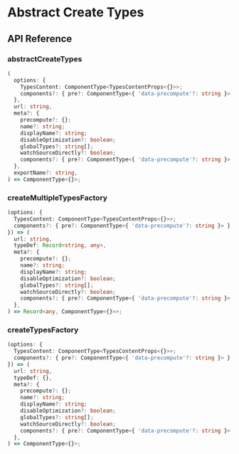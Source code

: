 # Abstract Create Types

[//]: types.ts '<-- Autogenerated By (do not edit the following markdown directly)'

## API Reference

### abstractCreateTypes

```typescript
(
  options: {
    TypesContent: ComponentType<TypesContentProps<{}>>;
    components?: { pre?: ComponentType<{ 'data-precompute'?: string }> };
  },
  url: string,
  meta?: {
    precompute?: {};
    name?: string;
    displayName?: string;
    disableOptimization?: boolean;
    globalTypes?: string[];
    watchSourceDirectly?: boolean;
    components?: { pre?: ComponentType<{ 'data-precompute'?: string }> };
  },
  exportName?: string,
) => ComponentType<{}>;
```

### createMultipleTypesFactory

```typescript
(options: {
  TypesContent: ComponentType<TypesContentProps<{}>>;
  components?: { pre?: ComponentType<{ 'data-precompute'?: string }> };
}) => (
  url: string,
  typeDef: Record<string, any>,
  meta?: {
    precompute?: {};
    name?: string;
    displayName?: string;
    disableOptimization?: boolean;
    globalTypes?: string[];
    watchSourceDirectly?: boolean;
    components?: { pre?: ComponentType<{ 'data-precompute'?: string }> };
  },
) => Record<any, ComponentType<{}>>;
```

### createTypesFactory

```typescript
(options: {
  TypesContent: ComponentType<TypesContentProps<{}>>;
  components?: { pre?: ComponentType<{ 'data-precompute'?: string }> };
}) => (
  url: string,
  typeDef: {},
  meta?: {
    precompute?: {};
    name?: string;
    displayName?: string;
    disableOptimization?: boolean;
    globalTypes?: string[];
    watchSourceDirectly?: boolean;
    components?: { pre?: ComponentType<{ 'data-precompute'?: string }> };
  },
) => ComponentType<{}>;
```

